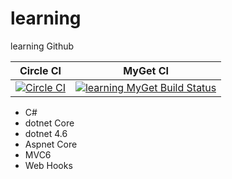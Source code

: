 # learning
learning Github

|Circle CI|MyGet CI|
|:-------:|:------:|
|[![Circle CI](https://circleci.com/gh/f7q/learning.svg?style=svg)](https://circleci.com/gh/f7q/learning)|[![learning MyGet Build Status](https://www.myget.org/BuildSource/Badge/learning?identifier=51208b8b-a669-446a-9ce5-c271dda9d59c)](https://www.myget.org/)|

- C# 
 - dotnet Core
 - dotnet 4.6
 - Aspnet Core
  - MVC6
  - Web Hooks
